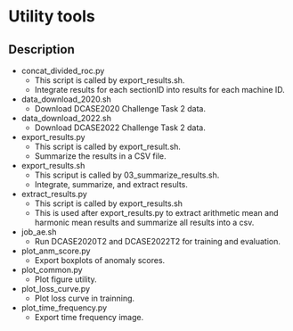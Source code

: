 # Utility tools

## Description

- concat_divided_roc.py
    - This script is called by export_results.sh.
    - Integrate results for each sectionID into results for each machine ID.
- data_download_2020.sh
    - Download DCASE2020 Challenge Task 2 data.
- data_download_2022.sh
    - Download DCASE2022 Challenge Task 2 data.
- export_results.py
    - This script is called by export_result.sh.
    - Summarize the results in a CSV file.
- export_results.sh
    - This scriput is called by 03_summarize_results.sh.
    - Integrate, summarize, and extract results.
- extract_results.py
    - This script is called by export_results.sh
    - This is used after export_results.py to extract arithmetic mean and harmonic mean results and summarize all results into a csv.
- job_ae.sh
    - Run DCASE2020T2 and DCASE2022T2 for training and evaluation.
- plot_anm_score.py
    - Export boxplots of anomaly scores.
- plot_common.py
    - Plot figure utility.
- plot_loss_curve.py
    - Plot loss curve in trainning.
- plot_time_frequency.py
    - Export time frequency image.

